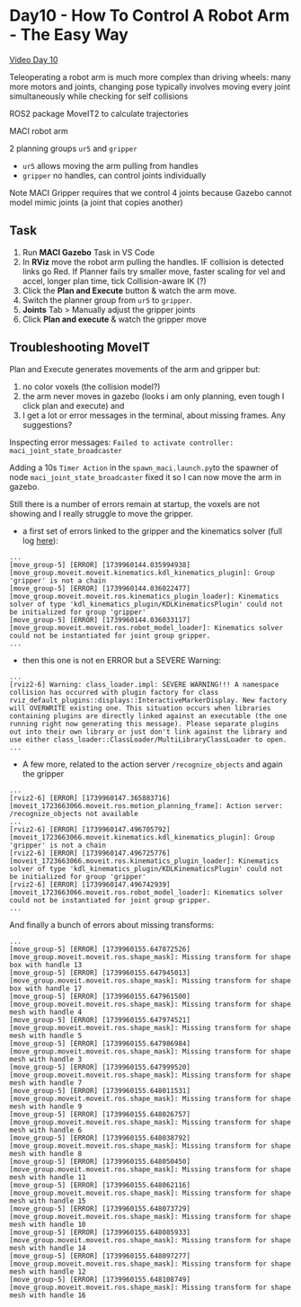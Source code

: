 # Day10 - How To Control A Robot Arm - The Easy Way

[Video Day 10](https://www.youtube.com/watch?v=Qts-iC2fEz0)

Teleoperating a robot arm is much more complex than driving wheels: many more motors and joints, changing pose typically involves moving every joint simultaneously while checking for self collisions

ROS2 package MoveIT2 to calculate trajectories

MACI robot arm 

2 planning groups `ur5` and `gripper`

* `ur5` allows moving the arm pulling from handles
* `gripper` no handles, can control joints individually

Note MACI Gripper requires that we control 4 joints because Gazebo cannot model mimic joints (a joint that copies another)

## Task

1. Run **MACI Gazebo** Task in VS Code
2. In **RViz** move the robot arm pulling the handles. IF collision is detected links go Red. If Planner fails try smaller move, faster scaling for vel and accel, longer plan time, tick Collision-aware IK (?)
3. Click the **Plan and Execute** button & watch the arm move.
4. Switch the planner group from `ur5` to `gripper`.
5. **Joints** Tab > Manually adjust the gripper joints 
6. Click **Plan and execute** & watch the gripper move

## Troubleshooting MoveIT

Plan and Execute generates movements of the arm and gripper but:

1. no color voxels (the collision model?) 
2. the arm never moves in gazebo (looks i am only planning, even tough I click plan and execute)  and 
3. I get a lot or error messages in the terminal, about missing frames. Any suggestions?

Inspecting error messages: `Failed to activate controller: maci_joint_state_broadcaster`

Adding a 10s `Timer Action` in the `spawn_maci.launch.py`to the spawner of node `maci_joint_state_broadcaster`  fixed it so I can now move the arm in gazebo.

 Still there is a number of errors remain at startup, the voxels are not showing and I really struggle to move the gripper.

* a first set of errors linked to the gripper and the kinematics solver (full log [here](./error_log.md)):

```
...
[move_group-5] [ERROR] [1739960144.035994938] [move_group.moveit.moveit.kinematics.kdl_kinematics_plugin]: Group 'gripper' is not a chain
[move_group-5] [ERROR] [1739960144.036022477] [move_group.moveit.moveit.ros.kinematics_plugin_loader]: Kinematics solver of type 'kdl_kinematics_plugin/KDLKinematicsPlugin' could not be initialized for group 'gripper'
[move_group-5] [ERROR] [1739960144.036033117] [move_group.moveit.moveit.ros.robot_model_loader]: Kinematics solver could not be instantiated for joint group gripper.
...
```

* then this one is not en ERROR but a SEVERE Warning:

```
...
[rviz2-6] Warning: class_loader.impl: SEVERE WARNING!!! A namespace collision has occurred with plugin factory for class rviz_default_plugins::displays::InteractiveMarkerDisplay. New factory will OVERWRITE existing one. This situation occurs when libraries containing plugins are directly linked against an executable (the one running right now generating this message). Please separate plugins out into their own library or just don't link against the library and use either class_loader::ClassLoader/MultiLibraryClassLoader to open.
...
```

* A few more, related to the action server `/recognize_objects` and again the gripper

```
...
[rviz2-6] [ERROR] [1739960147.365883716] [moveit_1723663066.moveit.ros.motion_planning_frame]: Action server: /recognize_objects not available
...
[rviz2-6] [ERROR] [1739960147.496705792] [moveit_1723663066.moveit.kinematics.kdl_kinematics_plugin]: Group 'gripper' is not a chain
[rviz2-6] [ERROR] [1739960147.496725776] [moveit_1723663066.moveit.ros.kinematics_plugin_loader]: Kinematics solver of type 'kdl_kinematics_plugin/KDLKinematicsPlugin' could not be initialized for group 'gripper'
[rviz2-6] [ERROR] [1739960147.496742939] [moveit_1723663066.moveit.ros.robot_model_loader]: Kinematics solver could not be instantiated for joint group gripper.
...
```

 And finally a bunch of errors about missing transforms:

```
...
[move_group-5] [ERROR] [1739960155.647872526] [move_group.moveit.moveit.ros.shape_mask]: Missing transform for shape box with handle 13
[move_group-5] [ERROR] [1739960155.647945013] [move_group.moveit.moveit.ros.shape_mask]: Missing transform for shape box with handle 17
[move_group-5] [ERROR] [1739960155.647961500] [move_group.moveit.moveit.ros.shape_mask]: Missing transform for shape mesh with handle 4
[move_group-5] [ERROR] [1739960155.647974521] [move_group.moveit.moveit.ros.shape_mask]: Missing transform for shape mesh with handle 5
[move_group-5] [ERROR] [1739960155.647986984] [move_group.moveit.moveit.ros.shape_mask]: Missing transform for shape mesh with handle 3
[move_group-5] [ERROR] [1739960155.647999520] [move_group.moveit.moveit.ros.shape_mask]: Missing transform for shape mesh with handle 7
[move_group-5] [ERROR] [1739960155.648011531] [move_group.moveit.moveit.ros.shape_mask]: Missing transform for shape mesh with handle 9
[move_group-5] [ERROR] [1739960155.648026757] [move_group.moveit.moveit.ros.shape_mask]: Missing transform for shape mesh with handle 6
[move_group-5] [ERROR] [1739960155.648038792] [move_group.moveit.moveit.ros.shape_mask]: Missing transform for shape mesh with handle 8
[move_group-5] [ERROR] [1739960155.648050450] [move_group.moveit.moveit.ros.shape_mask]: Missing transform for shape mesh with handle 11
[move_group-5] [ERROR] [1739960155.648062116] [move_group.moveit.moveit.ros.shape_mask]: Missing transform for shape mesh with handle 15
[move_group-5] [ERROR] [1739960155.648073729] [move_group.moveit.moveit.ros.shape_mask]: Missing transform for shape mesh with handle 10
[move_group-5] [ERROR] [1739960155.648085933] [move_group.moveit.moveit.ros.shape_mask]: Missing transform for shape mesh with handle 14
[move_group-5] [ERROR] [1739960155.648097277] [move_group.moveit.moveit.ros.shape_mask]: Missing transform for shape mesh with handle 12
[move_group-5] [ERROR] [1739960155.648108749] [move_group.moveit.moveit.ros.shape_mask]: Missing transform for shape mesh with handle 16
```

  
